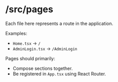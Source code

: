 # /src/pages

Each file here represents a route in the application.

Examples:

- `Home.tsx` → `/`
- `AdminLogin.tsx` → `/AdminLogin`

Pages should primarily:

- Compose sections together.
- Be registered in `App.tsx` using React Router.
